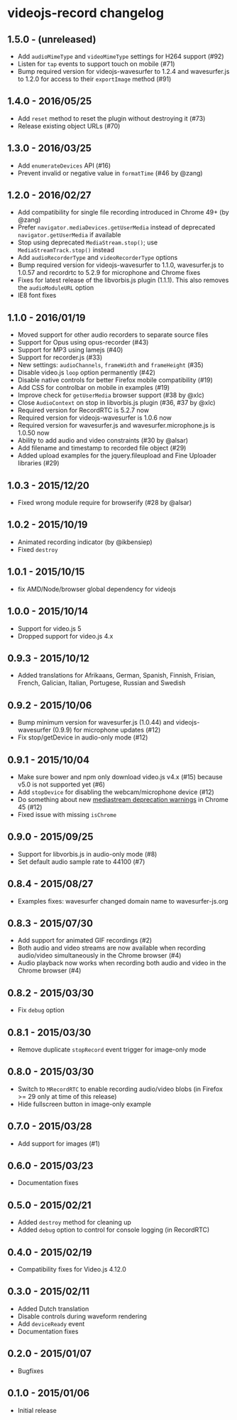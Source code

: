 videojs-record changelog
========================

1.5.0 - (unreleased)
--------------------

- Add `audioMimeType` and `videoMimeType` settings for H264 support (#92)
- Listen for `tap` events to support touch on mobile (#71)
- Bump required version for videojs-wavesurfer to 1.2.4 and wavesurfer.js to
  1.2.0 for access to their `exportImage` method (#91)


1.4.0 - 2016/05/25
------------------

- Add `reset` method to reset the plugin without destroying it (#73)
- Release existing object URLs (#70)


1.3.0 - 2016/03/25
------------------

- Add `enumerateDevices` API (#16)
- Prevent invalid or negative value in `formatTime` (#46 by @zang)


1.2.0 - 2016/02/27
------------------

- Add compatibility for single file recording introduced in Chrome 49+ (by
  @zang)
- Prefer `navigator.mediaDevices.getUserMedia` instead of deprecated
  `navigator.getUserMedia` if available
- Stop using deprecated `MediaStream.stop()`; use `MediaStreamTrack.stop()`
  instead
- Add `audioRecorderType` and `videoRecorderType` options
- Bump required version for videojs-wavesurfer to 1.1.0, wavesurfer.js to
  1.0.57 and recordrtc to 5.2.9 for microphone and Chrome fixes
- Fixes for latest release of the libvorbis.js plugin (1.1.1). This also
  removes the `audioModuleURL` option
- IE8 font fixes


1.1.0 - 2016/01/19
------------------

- Moved support for other audio recorders to separate source files
- Support for Opus using opus-recorder (#43)
- Support for MP3 using lamejs (#40)
- Support for recorder.js (#33)
- New settings: `audioChannels`, `frameWidth` and `frameHeight` (#35)
- Disable video.js `loop` option permanently (#42)
- Disable native controls for better Firefox mobile compatibility (#19)
- Add CSS for controlbar on mobile in examples (#19)
- Improve check for `getUserMedia` browser support (#38 by @xlc)
- Close `AudioContext` on stop in libvorbis.js plugin (#36, #37 by @xlc)
- Required version for RecordRTC is 5.2.7 now
- Required version for videojs-wavesurfer is 1.0.6 now
- Required version for wavesurfer.js and wavesurfer.microphone.js is 1.0.50 now
- Ability to add audio and video constraints (#30 by @alsar)
- Add filename and timestamp to recorded file object (#29)
- Added upload examples for the jquery.fileupload and Fine Uploader libraries (#29)


1.0.3 - 2015/12/20
------------------

- Fixed wrong module require for browserify (#28 by @alsar)


1.0.2 - 2015/10/19
------------------

- Animated recording indicator (by @ikbensiep)
- Fixed `destroy`


1.0.1 - 2015/10/15
------------------

- fix AMD/Node/browser global dependency for videojs


1.0.0 - 2015/10/14
------------------

- Support for video.js 5
- Dropped support for video.js 4.x


0.9.3 - 2015/10/12
------------------

- Added translations for Afrikaans, German, Spanish, Finnish, Frisian, French, Galician, Italian, Portugese, Russian and Swedish


0.9.2 - 2015/10/06
------------------

- Bump minimum version for wavesurfer.js (1.0.44) and videojs-wavesurfer (0.9.9) for microphone updates (#12)
- Fix stop/getDevice in audio-only mode (#12)


0.9.1 - 2015/10/04
------------------

- Make sure bower and npm only download video.js v4.x (#15) because v5.0 is not supported yet (#6)
- Add `stopDevice` for disabling the webcam/microphone device (#12)
- Do something about new [mediastream deprecation warnings](https://developers.google.com/web/updates/2015/07/mediastream-deprecations) in Chrome 45 (#12)
- Fixed issue with missing `isChrome`


0.9.0 - 2015/09/25
------------------

- Support for libvorbis.js in audio-only mode (#8)
- Set default audio sample rate to 44100 (#7)


0.8.4 - 2015/08/27
------------------

- Examples fixes: wavesurfer changed domain name to wavesurfer-js.org


0.8.3 - 2015/07/30
------------------

- Add support for animated GIF recordings (#2)
- Both audio and video streams are now available when recording audio/video simultaneously in the Chrome browser (#4)
- Audio playback now works when recording both audio and video in the Chrome browser (#4)


0.8.2 - 2015/03/30
------------------

- Fix `debug` option


0.8.1 - 2015/03/30
------------------

- Remove duplicate `stopRecord` event trigger for image-only mode


0.8.0 - 2015/03/30
------------------

- Switch to `MRecordRTC` to enable recording audio/video blobs (in Firefox >= 29 only at time of this release)
- Hide fullscreen button in image-only example


0.7.0 - 2015/03/28
------------------

- Add support for images (#1)


0.6.0 - 2015/03/23
------------------

- Documentation fixes


0.5.0 - 2015/02/21
------------------

- Added `destroy` method for cleaning up
- Added `debug` option to control for console logging (in RecordRTC)


0.4.0 - 2015/02/19
------------------

- Compatibility fixes for Video.js 4.12.0


0.3.0 - 2015/02/11
------------------

- Added Dutch translation
- Disable controls during waveform rendering
- Add `deviceReady` event
- Documentation fixes


0.2.0 - 2015/01/07
------------------

- Bugfixes


0.1.0 - 2015/01/06
------------------

- Initial release

